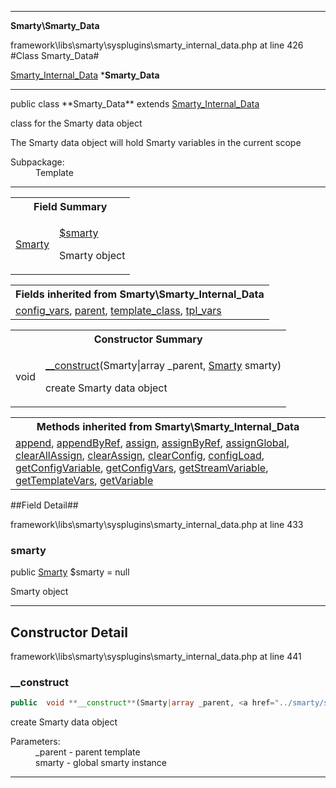 
- - -

**Smarty\Smarty_Data**
<div class="location">framework\libs\smarty\sysplugins\smarty_internal_data.php at line 426</div>
#Class Smarty_Data#

<a href="https://github.com/JeyDotC/Hirudo-docs/blob/master/smarty/smarty_internal_data.html">Smarty_Internal_Data</a>
    ***Smarty_Data**


- - -

<p class="signature">public  class **Smarty_Data**
extends <a href="https://github.com/JeyDotC/Hirudo-docs/blob/master/smarty/smarty_internal_data.html">Smarty_Internal_Data</a>

</p>

<div class="comment" id="overview_description"><p>class for the Smarty data object</p><p>The Smarty data object will hold Smarty variables in the current scope</p></div>

<dl>
<dt>Subpackage:</dt>
<dd>Template</dd>
</dl>

- - -

<table id="summary_field">
<tr><th colspan="2">Field Summary</th></tr>
<tr>
<td class="type"> <a href="../smarty/smarty.html">Smarty</a></td>
<td class="description"><p class="name"><a href="#smarty">$smarty</a></p><p class="description">Smarty object</p></td>
</tr>
</table>

<table class="inherit">
<tr><th colspan="2">Fields inherited from Smarty\Smarty_Internal_Data</th></tr>
<tr><td><a href="https://github.com/JeyDotC/Hirudo-docs/blob/master/smarty/smarty_internal_data.html#config_vars">config_vars</a>, <a href="https://github.com/JeyDotC/Hirudo-docs/blob/master/smarty/smarty_internal_data.html#parent">parent</a>, <a href="https://github.com/JeyDotC/Hirudo-docs/blob/master/smarty/smarty_internal_data.html#template_class">template_class</a>, <a href="https://github.com/JeyDotC/Hirudo-docs/blob/master/smarty/smarty_internal_data.html#tpl_vars">tpl_vars</a></td></tr></table>

<table id="summary_constructor">
<tr><th colspan="2">Constructor Summary</th></tr>
<tr>
<td class="type"> void</td>
<td class="description"><p class="name"><a href="#__construct">__construct</a>(Smarty|array _parent, <a href="../smarty/smarty.html">Smarty</a> smarty)</p><p class="description">create Smarty data object</p></td>
</tr>
</table>

<table class="inherit">
<tr><th colspan="2">Methods inherited from Smarty\Smarty_Internal_Data</th></tr>
<tr><td><a href="https://github.com/JeyDotC/Hirudo-docs/blob/master/smarty/smarty_internal_data.html#append()">append</a>, <a href="https://github.com/JeyDotC/Hirudo-docs/blob/master/smarty/smarty_internal_data.html#appendByRef()">appendByRef</a>, <a href="https://github.com/JeyDotC/Hirudo-docs/blob/master/smarty/smarty_internal_data.html#assign()">assign</a>, <a href="https://github.com/JeyDotC/Hirudo-docs/blob/master/smarty/smarty_internal_data.html#assignByRef()">assignByRef</a>, <a href="https://github.com/JeyDotC/Hirudo-docs/blob/master/smarty/smarty_internal_data.html#assignGlobal()">assignGlobal</a>, <a href="https://github.com/JeyDotC/Hirudo-docs/blob/master/smarty/smarty_internal_data.html#clearAllAssign()">clearAllAssign</a>, <a href="https://github.com/JeyDotC/Hirudo-docs/blob/master/smarty/smarty_internal_data.html#clearAssign()">clearAssign</a>, <a href="https://github.com/JeyDotC/Hirudo-docs/blob/master/smarty/smarty_internal_data.html#clearConfig()">clearConfig</a>, <a href="https://github.com/JeyDotC/Hirudo-docs/blob/master/smarty/smarty_internal_data.html#configLoad()">configLoad</a>, <a href="https://github.com/JeyDotC/Hirudo-docs/blob/master/smarty/smarty_internal_data.html#getConfigVariable()">getConfigVariable</a>, <a href="https://github.com/JeyDotC/Hirudo-docs/blob/master/smarty/smarty_internal_data.html#getConfigVars()">getConfigVars</a>, <a href="https://github.com/JeyDotC/Hirudo-docs/blob/master/smarty/smarty_internal_data.html#getStreamVariable()">getStreamVariable</a>, <a href="https://github.com/JeyDotC/Hirudo-docs/blob/master/smarty/smarty_internal_data.html#getTemplateVars()">getTemplateVars</a>, <a href="https://github.com/JeyDotC/Hirudo-docs/blob/master/smarty/smarty_internal_data.html#getVariable()">getVariable</a></td></tr></table>

##Field Detail##
<div class="location">framework\libs\smarty\sysplugins\smarty_internal_data.php at line 433</div>
<h3 id="smarty">smarty</h3>

public  <a href="../smarty/smarty.html">Smarty</a> $smarty = null
<div class="details">
<p>Smarty object</p></div>

- - -

<h2 id="detail_method">Constructor Detail</h2>
<div class="location">framework\libs\smarty\sysplugins\smarty_internal_data.php at line 441</div>
<h3 id="__construct()">__construct</h3>

```php
public  void **__construct**(Smarty|array _parent, <a href="../smarty/smarty.html">Smarty</a> smarty)
```
<div class="details">
<p>create Smarty data object</p><dl>
<dt>Parameters:</dt>
<dd>_parent - parent template</dd>
<dd>smarty - global smarty instance</dd>
</dl>
</div>

- - -

